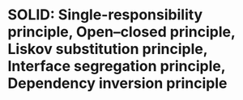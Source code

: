 # SOLID: Single-responsibility principle, Open–closed principle, Liskov substitution principle, Interface segregation principle, Dependency inversion principle
